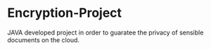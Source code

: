 # Encryption-Project

JAVA developed project in order to guaratee the privacy of sensible documents on the cloud. 
